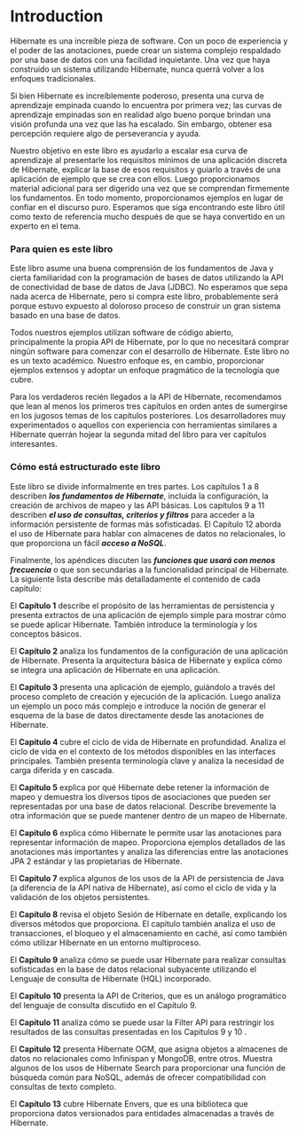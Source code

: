 # Introduction

Hibernate es una increíble pieza de software. Con un poco de experiencia y el poder de las anotaciones, puede crear un sistema complejo respaldado por una base de datos con una facilidad inquietante. Una vez que haya construido un sistema utilizando Hibernate, nunca querrá volver a los enfoques tradicionales.

Si bien Hibernate es increíblemente poderoso, presenta una curva de aprendizaje empinada cuando lo encuentra por primera vez; las curvas de aprendizaje empinadas son en realidad algo bueno porque brindan una visión profunda una vez que las ha escalado. Sin embargo, obtener esa percepción requiere algo de perseverancia y ayuda.

Nuestro objetivo en este libro es ayudarlo a escalar esa curva de aprendizaje al presentarle los requisitos mínimos de una aplicación discreta de Hibernate, explicar la base de esos requisitos y guiarlo a través de una aplicación de ejemplo que se crea con ellos. Luego proporcionamos material adicional para ser digerido una vez que se comprendan firmemente los fundamentos. En todo momento, proporcionamos ejemplos en lugar de confiar en el discurso puro. Esperamos que siga encontrando este libro útil como texto de referencia mucho después de que se haya convertido en un experto en el tema.

### Para quien es este libro

Este libro asume una buena comprensión de los fundamentos de Java y cierta familiaridad con la programación de bases de datos utilizando la API de conectividad de base de datos de Java (JDBC). No esperamos que sepa nada acerca de Hibernate, pero si compra este libro, probablemente será porque estuvo expuesto al doloroso proceso de construir un gran sistema basado en una base de datos.

Todos nuestros ejemplos utilizan software de código abierto, principalmente la propia API de Hibernate, por lo que no necesitará comprar ningún software para comenzar con el desarrollo de Hibernate. Este libro no es un texto académico. Nuestro enfoque es, en cambio, proporcionar ejemplos extensos y adoptar un enfoque pragmático de la tecnología que cubre.

Para los verdaderos recién llegados a la API de Hibernate, recomendamos que lean al menos los primeros tres capítulos en orden antes de sumergirse en los jugosos temas de los capítulos posteriores. Los desarrolladores muy experimentados o aquellos con experiencia con herramientas similares a Hibernate querrán hojear la segunda mitad del libro para ver capítulos interesantes.

### Cómo está estructurado este libro

Este libro se divide informalmente en tres partes. Los capítulos 1 a 8 describen ***los fundamentos de Hibernate***, incluida la configuración, la creación de archivos de mapeo y las API básicas. Los capítulos 9 a 11 describen ***el uso de consultas, criterios y filtros*** para acceder a la información persistente de formas más sofisticadas. El Capítulo 12 aborda el uso de Hibernate para hablar con almacenes de datos no relacionales, lo que proporciona un fácil ***acceso a NoSQL***.

Finalmente, los apéndices discuten las ***funciones que usará con menos frecuencia*** o que son secundarias a la funcionalidad principal de Hibernate. La siguiente lista describe más detalladamente el contenido de cada capítulo:

El **Capítulo 1** describe el propósito de las herramientas de persistencia y presenta extractos de una aplicación de ejemplo simple para mostrar cómo se puede aplicar Hibernate. También introduce la terminología y los conceptos básicos.

El **Capítulo 2** analiza los fundamentos de la configuración de una aplicación de Hibernate. Presenta la arquitectura básica de Hibernate y explica cómo se integra una aplicación de Hibernate en una aplicación.

El **Capítulo 3** presenta una aplicación de ejemplo, guiándolo a través del proceso completo de creación y ejecución de la aplicación. Luego analiza un ejemplo un poco más complejo e introduce la noción de generar el esquema de la base de datos directamente desde las anotaciones de Hibernate.

El **Capítulo 4** cubre el ciclo de vida de Hibernate en profundidad. Analiza el ciclo de vida en el contexto de los métodos disponibles en las interfaces principales. También presenta terminología clave y analiza la necesidad de carga diferida y en cascada.

El **Capítulo 5** explica por qué Hibernate debe retener la información de mapeo y demuestra los diversos tipos de asociaciones que pueden ser representadas por una base de datos relacional. Describe brevemente la otra información que se puede mantener dentro de un mapeo de Hibernate.

El **Capítulo 6** explica cómo Hibernate le permite usar las anotaciones para representar información de mapeo. Proporciona ejemplos detallados de las anotaciones más importantes y analiza las diferencias entre las anotaciones JPA 2 estándar y las propietarias de Hibernate.

El **Capítulo 7** explica algunos de los usos de la API de persistencia de Java (a diferencia de la API nativa de Hibernate), así como el ciclo de vida y la validación de los objetos persistentes.

El **Capítulo 8** revisa el objeto Sesión de Hibernate en detalle, explicando los diversos métodos que proporciona. El capítulo también analiza el uso de transacciones, el bloqueo y el almacenamiento en caché, así como también cómo utilizar Hibernate en un entorno multiproceso.

El **Capítulo 9** analiza cómo se puede usar Hibernate para realizar consultas sofisticadas en la base de datos relacional subyacente utilizando el Lenguaje de consulta de Hibernate (HQL) incorporado.

El **Capítulo 10** presenta la API de Criterios, que es un análogo programático del lenguaje de consulta discutido en el Capítulo 9.

El **Capítulo 11** analiza cómo se puede usar la Filter API para restringir los resultados de las consultas presentadas en los Capítulos 9 y 10 .

El **Capítulo 12** presenta Hibernate OGM, que asigna objetos a almacenes de datos no relacionales como Infinispan y MongoDB, entre otros. Muestra algunos de los usos de Hibernate Search para proporcionar una función de búsqueda común para NoSQL, además de ofrecer compatibilidad con consultas de texto completo.

El **Capítulo 13** cubre Hibernate Envers, que es una biblioteca que proporciona datos versionados para entidades almacenadas a través de Hibernate.

